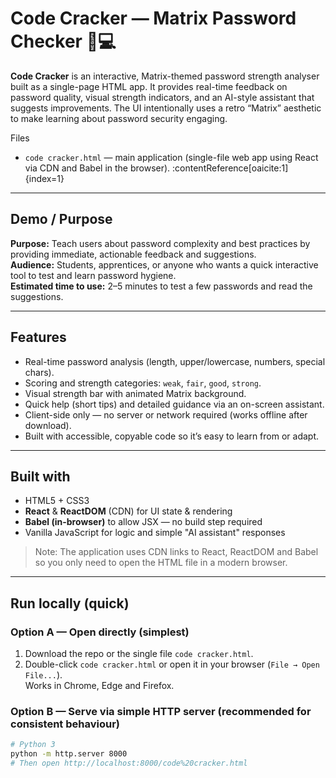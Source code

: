 # Code Cracker — Matrix Password Checker 🔐💻

**Code Cracker** is an interactive, Matrix-themed password strength analyser built as a single-page HTML app. It provides real-time feedback on password quality, visual strength indicators, and an AI-style assistant that suggests improvements. The UI intentionally uses a retro “Matrix” aesthetic to make learning about password security engaging.

Files
- `code cracker.html` — main application (single-file web app using React via CDN and Babel in the browser). :contentReference[oaicite:1]{index=1}

---

## Demo / Purpose

**Purpose:** Teach users about password complexity and best practices by providing immediate, actionable feedback and suggestions.  
**Audience:** Students, apprentices, or anyone who wants a quick interactive tool to test and learn password hygiene.  
**Estimated time to use:** 2–5 minutes to test a few passwords and read the suggestions.

---

## Features

- Real-time password analysis (length, upper/lowercase, numbers, special chars).  
- Scoring and strength categories: `weak`, `fair`, `good`, `strong`.  
- Visual strength bar with animated Matrix background.  
- Quick help (short tips) and detailed guidance via an on-screen assistant.  
- Client-side only — no server or network required (works offline after download).  
- Built with accessible, copyable code so it’s easy to learn from or adapt.

---

## Built with

- HTML5 + CSS3  
- **React** & **ReactDOM** (CDN) for UI state & rendering  
- **Babel (in-browser)** to allow JSX — no build step required  
- Vanilla JavaScript for logic and simple "AI assistant" responses

> Note: The application uses CDN links to React, ReactDOM and Babel so you only need to open the HTML file in a modern browser.

---

## Run locally (quick)

### Option A — Open directly (simplest)
1. Download the repo or the single file `code cracker.html`.  
2. Double-click `code cracker.html` or open it in your browser (`File → Open File...`).  
Works in Chrome, Edge and Firefox.

### Option B — Serve via simple HTTP server (recommended for consistent behaviour)
```bash
# Python 3
python -m http.server 8000
# Then open http://localhost:8000/code%20cracker.html
